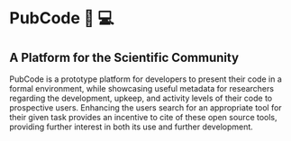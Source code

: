 # PubCode :book: :computer: 
**A Platform for the Scientific Community**
---  
PubCode is a prototype platform for developers to present their code in a formal environment, while showcasing useful metadata for researchers regarding the development, upkeep, and activity levels of their code to prospective users.  Enhancing the users search for an appropriate tool for their given task provides an incentive to cite of these open source tools, providing further interest in both its use and further development.  


